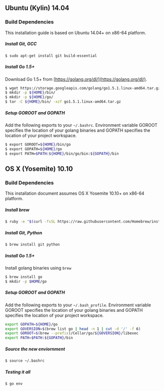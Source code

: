 ## Ubuntu (Kylin) 14.04
### Build Dependencies
This installation guide is based on Ubuntu 14.04+ on x86-64 platform.

##### Install Git, GCC
```sh
$ sudo apt-get install git build-essential
```

##### Install Go 1.5+

Download Go 1.5+ from [https://golang.org/dl/](https://golang.org/dl/).

```sh
$ wget https://storage.googleapis.com/golang/go1.5.1.linux-amd64.tar.gz
$ mkdir -p ${HOME}/bin/
$ mkdir -p ${HOME}/go/
$ tar -C ${HOME}/bin/ -xzf go1.5.1.linux-amd64.tar.gz
```
##### Setup GOROOT and GOPATH

Add the following exports to your ``~/.bashrc``. Environment variable GOROOT specifies the location of your golang binaries
and GOPATH specifies the location of your project workspace.

```sh
$ export GOROOT=${HOME}/bin/go
$ export GOPATH=${HOME}/go
$ export PATH=$PATH:${HOME}/bin/go/bin:${GOPATH}/bin
```

## OS X (Yosemite) 10.10
### Build Dependencies
This installation document assumes OS X Yosemite 10.10+ on x86-64 platform.

##### Install brew
```sh
$ ruby -e "$(curl -fsSL https://raw.githubusercontent.com/Homebrew/install/master/install)"
```

##### Install Git, Python
```sh
$ brew install git python
```

##### Install Go 1.5+

Install golang binaries using `brew`

```sh
$ brew install go
$ mkdir -p $HOME/go
```

##### Setup GOROOT and GOPATH

Add the following exports to your ``~/.bash_profile``. Environment variable GOROOT specifies the location of your golang binaries
and GOPATH specifies the location of your project workspace.

```sh
export GOPATH=${HOME}/go
export GOVERSION=$(brew list go | head -n 1 | cut -d '/' -f 6)
export GOROOT=$(brew --prefix)/Cellar/go/${GOVERSION}/libexec
export PATH=$PATH:${GOPATH}/bin
```

##### Source the new enviornment

```sh
$ source ~/.bashrc
```

##### Testing it all 
```sh
$ go env
```
